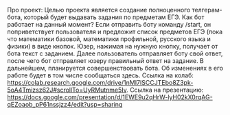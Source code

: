 Про проект:
Целью проекта является создание полноценного телгерам-бота, который будет выдавать задания по предметам ЕГЭ.
Как бот работает на данный момент? Если отправить боту команду /start, он поприветствует пользователя и предложит список предметов ЕГЭ (пока что математики базовой, математики профильной, русского языка и физики) в виде кнопок. Юзер, нажимая на нужную кнопку, получает от бота текст с заданием. Далее пользователь отправляет боту свой ответ, после чего бот отправляет юзеру правильный ответ на задание.
В дальнейшем, планируется совершенствовать бота. Об изменениях в его работе будет в том числе сообщаться здесь. Ссылка на колаб: https://colab.research.google.com/drive/1nMI7ISCCJTEbo8Z3pk-5oA4Tmizsz62J#scrollTo=UyRMutnme5Iv.
Ссылка на презентацию: https://docs.google.com/presentation/d/1EWE9u2qHrW-lyH02kX0rqAG-qEZoaob_pP61nssjzz4/edit?usp=sharing
